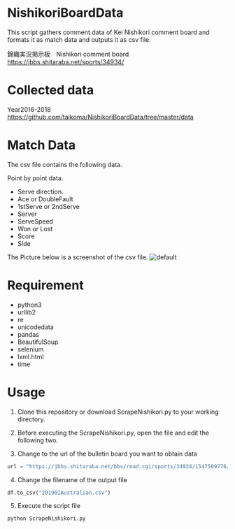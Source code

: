 # NishikoriBoardData
This script gathers comment data of Kei Nishikori comment board and formats it as match data and outputs it as csv file.

錦織実況掲示板　Nishikori comment board
https://jbbs.shitaraba.net/sports/34934/

# Collected data
Year2016-2018
https://github.com/taikoma/NishikoriBoardData/tree/master/data

# Match Data
The csv file contains the following data.

Point by point data.
- Serve direction.
- Ace or DoubleFault
- 1stServe or 2ndServe
- Server
- ServeSpeed
- Won or Lost
- Score
- Side

The Picture below is a screenshot of the csv file.
![default](https://user-images.githubusercontent.com/7829080/51440449-8634da80-1d0a-11e9-9282-b557f68e97af.jpg)

# Requirement
- python3
- urllib2
- re
- unicodedata
- pandas 
- BeautifulSoup
- selenium
- lxml.html
- time

# Usage
1. Clone this repository or download ScrapeNishikori.py to your working directory.

2. Before executing the ScrapeNishikori.py, open the file and edit the following two.

3. Change to the url of the bulletin board you want to obtain data
```python
url = "https://jbbs.shitaraba.net/bbs/read.cgi/sports/34934/1547509776/"
```

4. Change the filename of the output file
```python
df.to_csv("201901Australian.csv")
```

5. Execute the script file
```terminal
python ScrapeNishikori.py
```
